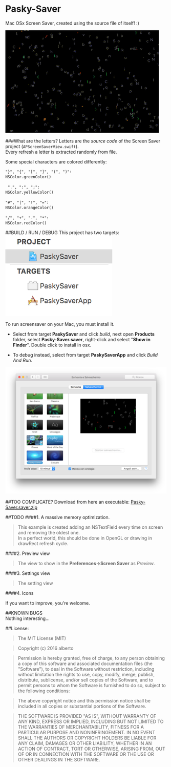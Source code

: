 # Pasky-Saver
Mac OSx Screen Saver, created using the source file of itself! :)


![Chat](demo-paskysaver.gif)


###What are the letters?
Letters are the *source code* of the Screen Saver project (`APScreenSaverView.swift`).  
Every refresh a letter is extracted randomly from file.

Some special characters are colored differently:

    "}", "{", "[", "]", "(", ")":
    NSColor.greenColor()
    
	 ".", ":", ";":
    NSColor.yellowColor()

    "#", "|", "!", "=":
    NSColor.orangeColor()

    "/", "+", "-", "*":
    NSColor.redColor()

##BUILD / RUN / DEBUG
This project has two targets:  
![Chat](targets.png)

To run screensaver on your Mac, you must install it.  

- Select from target **PaskySaver** and click *build*, next open **Products** folder, select **Pasky-Saver.saver**, right-click and select "**Show in Finder**". Double click to install in osx.

- To debug instead, select from target **PaskySaverApp** and click *Build And Run*.

![Chat](prefs.png)

##TOO COMPLICATE?
Download from here an executable: [Pasky-Saver.saver.zip]()

##TODO
####1. A massive memory optimization.  

>This example is created adding an NSTextField every time on screen and removing the oldest one.  
In a perfect world, this should be done in OpenGL or drawing in drawRect refresh cycle.

####2. Preview view

> The view to show in the **Preferences->Screen Saver** as *Preview*.

####3. Settings view

> The setting view

####4. Icons


If you want to improve, you're welcome.


##KNOWN BUGS  
Nothing interesting...


##License:

> The MIT License (MIT)

> Copyright (c) 2016 alberto

> Permission is hereby granted, free of charge, to any person obtaining a copy
of this software and associated documentation files (the "Software"), to deal
in the Software without restriction, including without limitation the rights
to use, copy, modify, merge, publish, distribute, sublicense, and/or sell
copies of the Software, and to permit persons to whom the Software is
furnished to do so, subject to the following conditions:

> The above copyright notice and this permission notice shall be included in all
copies or substantial portions of the Software.

> THE SOFTWARE IS PROVIDED "AS IS", WITHOUT WARRANTY OF ANY KIND, EXPRESS OR
IMPLIED, INCLUDING BUT NOT LIMITED TO THE WARRANTIES OF MERCHANTABILITY,
FITNESS FOR A PARTICULAR PURPOSE AND NONINFRINGEMENT. IN NO EVENT SHALL THE
AUTHORS OR COPYRIGHT HOLDERS BE LIABLE FOR ANY CLAIM, DAMAGES OR OTHER
LIABILITY, WHETHER IN AN ACTION OF CONTRACT, TORT OR OTHERWISE, ARISING FROM,
OUT OF OR IN CONNECTION WITH THE SOFTWARE OR THE USE OR OTHER DEALINGS IN THE
SOFTWARE.
